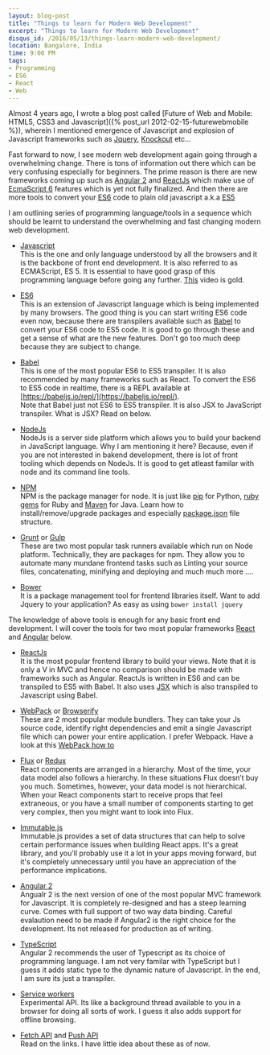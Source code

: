 ```yaml
---
layout: blog-post
title: "Things to learn for Modern Web Development"
excerpt: "Things to learn for Modern Web Development"
disqus_id: /2016/05/13/things-learn-modern-web-development/
location: Bangalore, India
time: 9:00 PM
tags:
- Programming
- ES6
- React
- Web
---
```


Almost 4 years ago, I wrote a blog post called [Future of Web and Mobile: HTML5, CSS3 and Javascript]({% post_url 2012-02-15-futurewebmobile %}), wherein I mentioned emergence of Javascript and explosion of Javascript frameworks such as [Jquery](http://jquery.com/), [Knockout](http://knockoutjs.com/) etc...

Fast forward to now, I see modern web development again going through a overwhelming change. There is tons of information out there which can be very confusing especially for beginners. The prime reason is there are new frameworks coming up such as [Angular 2](https://angular.io/) and [ReactJs](https://facebook.github.io/react/) which make use of [EcmaScript 6](https://github.com/lukehoban/es6features) features which is yet not fully finalized. And then there are more tools to convert your [ES6](https://github.com/lukehoban/es6features) code to plain old javascript a.k.a [ES5](https://en.wikipedia.org/wiki/ECMAScript)

I am outlining series of programming language/tools in a sequence which should be learnt to understand the overwhelming and fast changing modern web development.

* [Javascript](https://developer.mozilla.org/en-US/docs/Web/JavaScript)  
This is the one and only language understood by all the browsers and it is the backbone of front end development. It is also referred to as ECMAScript, ES 5.
It is essential to have good grasp of this programming language before going any further. [This](https://www.youtube.com/watch?v=v2ifWcnQs6M) video is gold.

* [ES6](https://github.com/lukehoban/es6features)  
This is an extension of Javascript language which is being implemented by many browsers. The good thing is you can start writing ES6 code even now, because there are transpilers available such as [Babel]() to convert your ES6 code to ES5 code. It is good to go through these and get a sense of what are the new features. Don't go too much deep because they are subject to change.

* [Babel](https://babeljs.io/)  
This is one of the most popular ES6 to ES5 transpiler. It is also recommended by many frameworks such as React. To convert the ES6 to ES5 code in realtime, there is a REPL available at [https://babeljs.io/repl/](https://babeljs.io/repl/).  
Note that Babel just not ES6 to ES5 transpiler. It is also JSX to JavaScript transpiler. What is JSX? Read on below.

* [NodeJs](https://nodejs.org/en/)  
NodeJs is a server side platform which allows you to build your backend in JavaScript language. Why I am mentioning it here? Because, even if you are not interested in bakend development, there is lot of front tooling which depends on NodeJs. It is good to get atleast familar with node and its command line tools.

* [NPM](https://www.npmjs.com/)  
NPM is the package manager for node. It is just like [pip](https://pypi.python.org/pypi/pip) for Python, [ruby gems](https://rubygems.org/) for Ruby and [Maven](https://maven.apache.org/) for Java. Learn how to install/remove/upgrade packages and especially [package.json](https://docs.npmjs.com/files/package.json) file structure.

* [Grunt](http://gruntjs.com/) or [Gulp](http://gulpjs.com/)   
These are two most popular task runners available which run on Node platform. Technically, they are packages for npm. They allow you to automate many mundane frontend tasks such as Linting your source files, concatenating, minifying and deploying and much much more .... 

* [Bower](http://bower.io/)  
It is a package management tool for frontend libraries itself. Want to add Jquery to your application? As easy as using `bower install jquery`

The knowledge of above tools is enough for any basic front end development. I will cover the tools for two most popular frameworks [React](https://facebook.github.io/react/) and [Angular](https://angular.io/) below. 

* [ReactJs](https://facebook.github.io/react/)  
It is the most popular frontend library to build your views. Note that it is only a V in MVC and hence no comparison should be made with frameworks such as Angular. ReactJs is written in ES6 and can be transpiled to ES5 with Babel. It also uses [JSX](https://jsx.github.io/) which is also transpiled to Javascript using Babel.

* [WebPack](https://webpack.github.io/) or [Browserify](http://browserify.org/)  
These are 2 most popular module bundlers. They can take your Js source code, identify right dependencies and emit a single Javascript file which can power your entire application. I prefer Webpack. Have a look at this [WebPack how to](https://github.com/petehunt/webpack-howto)

* [Flux](https://facebook.github.io/flux/) or [Redux](http://redux.js.org/index.html)  
React components are arranged in a hierarchy. Most of the time, your data model also follows a hierarchy. In these situations Flux doesn’t buy you much. Sometimes, however, your data model is not hierarchical. When your React components start to receive props that feel extraneous, or you have a small number of components starting to get very complex, then you might want to look into Flux.

* [Immutable.js](https://facebook.github.io/immutable-js/)  
Immutable.js provides a set of data structures that can help to solve certain performance issues when building React apps. It's a great library, and you'll probably use it a lot in your apps moving forward, but it's completely unnecessary until you have an appreciation of the performance implications.

* [Angular 2](https://angular.io/)  
Angualr 2 is the next version of one of the most popular MVC framework for Javascript. It is completely re-designed and has a steep learning curve. Comes with full support of two way data binding. Careful evalaution need to be made if Angular2 is the right choice for the development. Its not released for production as of writing.

* [TypeScript](https://www.typescriptlang.org/)  
Angular 2 recommends the user of Typescript as its choice of programming language. I am not very familar with TypeScript but I guess it adds static type to the dynamic nature of Javascript. In the end, I am sure its just a transpiler.

* [Service workers](https://developer.mozilla.org/en-US/docs/Web/API/Service_Worker_API)  
Experimental API. Its like a background thread available to you in a browser for doing all sorts of work. I guess it also adds support for offline browsing.

* [Fetch API](https://developer.mozilla.org/en-US/docs/Web/API/Fetch_API) and [Push API](https://developers.google.com/web/updates/2015/03/push-notifications-on-the-open-web)  
Read on the links. I have little idea about these as of now.


